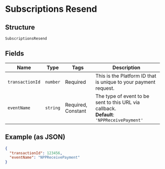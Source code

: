 
# Subscriptions Resend

## Structure

`SubscriptionsResend`

## Fields

| Name | Type | Tags | Description |
|  --- | --- | --- | --- |
| `transactionId` | `number` | Required | This is the Platform ID that is unique to your payment request. |
| `eventName` | `string` | Required, Constant | The type of event to be sent to this URL via callback.<br>**Default**: `'NPPReceivePayment'` |

## Example (as JSON)

```json
{
  "transactionId": 123456,
  "eventName": "NPPReceivePayment"
}
```


